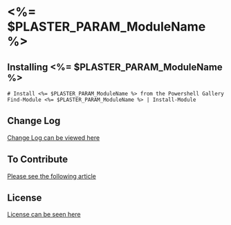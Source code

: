 # <%= $PLASTER_PARAM_ModuleName %>

## Installing <%= $PLASTER_PARAM_ModuleName %>

    # Install <%= $PLASTER_PARAM_ModuleName %> from the Powershell Gallery
    Find-Module <%= $PLASTER_PARAM_ModuleName %> | Install-Module

## Change Log

[Change Log can be viewed here](CHANGELOG.md)

## To Contribute

[Please see the following article](CONTRIBUTION.md)

## License

[License can be seen here](LICENSE.md)

